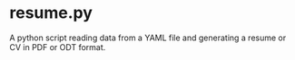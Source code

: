 # resume.py

A python script reading data from a YAML file and generating a resume or CV in PDF or ODT format.